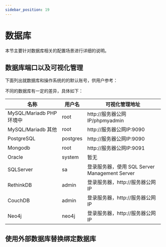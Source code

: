 ```yaml
---
sidebar_position: 19
---
```


# 数据库

本节主要针对数据库相关的配置场景进行详细的说明。

## 数据库端口以及可视化管理

下面列出就数据库和操作系统的的默认账号，供用户参考：

不同的数据库有一定的差异，具体如下：

| 名称                    | 用户名     | 可视化管理地址           |
| ----------------------- | ---------- | ------------------------ |
| MySQL/Mariadb PHP环境中 | root       | http://服务器公网IP/phpmyadmin |
| MySQL/Mariadb 其他      | root       | http://服务器公网IP:9090       |
| PostgreSQL              | postgres   | http://服务器公网IP:9090       |
| Mongodb                 | root | http://服务器公网IP:9091       |
| Oracle                  | system     | 暂无                     |
| SQLServer               | sa         | 登录服务器，使用 SQL Server Management Server|  
| RethinkDB               | admin         | 登录服务器，http://服务器公网IP |  
| CouchDB              | admin         | 登录服务器，http://服务器公网IP |  
| Neo4j              | neo4j         | 登录服务器，http://服务器公网IP |  


## 使用外部数据库替换绑定数据库